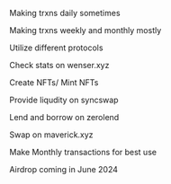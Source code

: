 Making trxns daily sometimes

Making trxns weekly and monthly mostly

Utilize different protocols

Check stats on wenser.xyz

Create NFTs/ Mint NFTs

Provide liqudity on syncswap

Lend and borrow on zerolend

Swap on maverick.xyz

Make Monthly transactions for best use

Airdrop coming in June 2024
